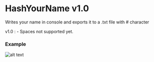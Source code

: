 # HashYourName v1.0
Writes your name in console and exports it to a .txt file with # character

v1.0 : - Spaces not supported yet.

### Example ###
![alt text](https://i.imgur.com/Jr41h4N.png)
